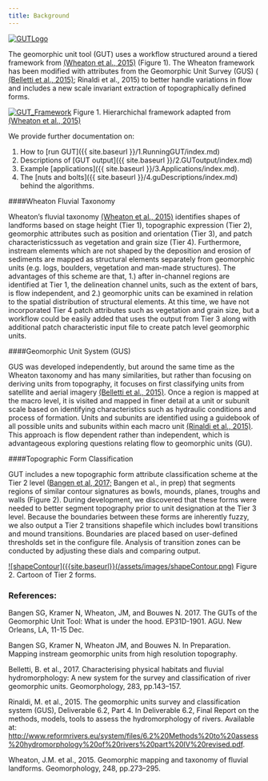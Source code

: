```yaml
---
title: Background
---
```


[![GUTLogo]({{site.baseurl}}/assets/images/GUTLogo.png)]({{site.baseurl}}/assets/images/hr/GUTLogo.png)

The geomorphic unit tool (GUT) uses a workflow structured around a tiered framework from  [(Wheaton et al., 2015)](https://doi.org/10.1016/j.geomorph.2015.07.010) (Figure 1).  The Wheaton framework has been modified with attributes from the Geomorphic Unit Survey (GUS) ( [(Belletti et al., 2015)](http://www.reformrivers.eu/characterising-physical-habitats-and-fluvial-hydromorphology-new-system-survey-and-classification]); Rinaldi et al., 2015) to better handle variations in flow and includes a new scale invariant extraction of topographically defined forms.  

[![GUT_Framework]({{site.baseurl}}/assets/images/GUT_Framework.png)]({{site.baseurl}}/assets/images/hr/GUT_Framework.png)
Figure 1. Hierarchichal framework adapted from [(Wheaton et al., 2015)](https://doi.org/10.1016/j.geomorph.2015.07.010)

We provide further documentation on:
1. How to [run GUT]({{ site.baseurl }}/1.RunningGUT/index.md)
2. Descriptions of [GUT output]({{ site.baseurl }}/2.GUToutput/index.md)
3. Example [applications]({{ site.baseurl }}/3.Applications/index.md).
4. The [nuts and bolts]({{ site.baseurl }}/4.guDescriptions/index.md)  behind the algorithms.

####Wheaton Fluvial Taxonomy

Wheaton’s fluvial taxonomy  [(Wheaton et al., 2015)](https://doi.org/10.1016/j.geomorph.2015.07.010)  identifies shapes of landforms based on stage height (Tier 1), topographic expression (Tier 2), geomorphic attributes such as position and orientation (Tier 3), and patch characteristicssuch as vegetation and grain size (Tier 4). Furthermore, instream elements which are not shaped by the deposition and erosion of sediments are mapped as structural elements separately from geomorphic units (e.g. logs, boulders, vegetation and man-made structures). The advantages of this scheme are that, 1.) after in-channel regions are identified at Tier 1, the delineation channel units, such as the extent of bars, is flow independent, and 2.) geomorphic units can be examined in relation to the spatial distribution of structural elements.   At this time, we have not incorporated Tier 4 patch attributes such as vegetation and grain size, but a workflow could be easily added that uses the output from Tier 3 along with additional patch characteristic input file to create patch level geomorphic units.  

####Geomorphic Unit System (GUS)

GUS was developed independently, but around the same time as the Wheaton taxonomy and has many similarities, but rather than focusing on deriving units from topography, it focuses on first classifying units from satellite and aerial imagery [(Belletti et al., 2015)](http://www.reformrivers.eu/characterising-physical-habitats-and-fluvial-hydromorphology-new-system-survey-and-classification]). Once a region is mapped at the macro level, it is visited and mapped in finer detail at a unit or subunit scale based on identifying characteristics such as hydraulic conditions and process of formation. Units and subunits are identified using a guidebook of all possible units and subunits within each macro unit  [(Rinaldi et al., 2015)](http://www.reformrivers.eu/system/files/6.2%20Methods%20to%20assess%20hydromorphology%20of%20rivers%20part%20III%20revised_0.pdf). This approach is flow dependent rather than independent, which is advantageous exploring questions relating flow to geomorphic units (GU).  

 ####Topographic Form Classification

GUT includes a new topographic form attribute classification scheme at the Tier 2 level ([Bangen et al, 2017;]({{site.baseurl}}/assets/images/hr/Bangen_AGUPoster_2017.png) Bangen et al., in prep) that segments regions of similar contour signatures as bowls, mounds, planes, troughs and walls (Figure 2).   During development, we discovered that these forms were needed to better segment topography prior to unit designation at the Tier 3 level.  Because the boundaries between these forms are inherently fuzzy, we also output a Tier 2 transitions shapefile which includes bowl transitions and mound transitions.  Boundaries are placed based on user-defined thresholds set in the configure file.  Analysis of transition zones can be conducted by adjusting these dials and comparing output. 

[![shapeContour]({{site.baseurl}}(/assets/images/shapeContour.png)]({{site.baseurl}}/assets/images/hr/shapeContour.png)
Figure 2. Cartoon of Tier 2 forms.


### References:
Bangen SG, Kramer N, Wheaton, JM, and Bouwes N. 2017. The GUTs of the Geomorphic Unit Tool: What is under the hood. EP31D-1901. AGU. New Orleans, LA, 11-15 Dec. 

Bangen SG, Kramer N, Wheaton JM, and Bouwes N. In Preparation. Mapping instream geomorphic units from high resolution topography. 

Belletti, B. et al., 2017. Characterising physical habitats and fluvial hydromorphology: A new system for the survey and classification of river geomorphic units. Geomorphology, 283, pp.143–157.

Rinaldi, M. et al., 2015. The geomorphic units survey and classification system (GUS), Deliverable 6.2, Part 4. In Deliverable 6.2, Final Report on the methods, models, tools to assess the hydromorphology of rivers. Available at: http://www.reformrivers.eu/system/files/6.2%20Methods%20to%20assess%20hydromorphology%20of%20rivers%20part%20IV%20revised.pdf.

Wheaton, J.M. et al., 2015. Geomorphic mapping and taxonomy of fluvial landforms. Geomorphology, 248, pp.273–295.



